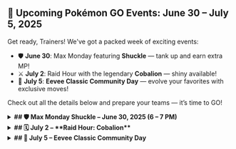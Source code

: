 ## 🎉 Upcoming Pokémon GO Events: June 30 – July 5, 2025

Get ready, Trainers! We've got a packed week of exciting events:

- 🛡️ **June 30**: Max Monday featuring **Shuckle** — tank up and earn extra MP!
- ⚔️ **July 2**: Raid Hour with the legendary **Cobalion** — shiny available!
- 🌈 **July 5**: **Eevee Classic Community Day** — evolve your favorites with exclusive moves!

Check out all the details below and prepare your teams — it’s time to GO!

<details>
<summary><strong>## 🛡️ Max Monday Shuckle – June 30, 2025 (6 – 7 PM)</strong></summary>

	🌟 **Check in on the Campfire App to receive a Timed Research and earn 800 MP!**
	
	**Catch CP Range**: 189 - 231 _(Hundo)_
	
	**Weaknesses**: Rock, Steel, Water type moves  
	**Moveset**: Stone Edge, Rock Blast, Gyro Ball
	
	🪨 **Tip**: Mega Evolve a **Rock** or **Bug** type Pokémon to increase your chance of getting XL Candy!
	
	💡 While Shuckle may not seem exciting, it can be a **fantastic tank in Max Battles** thanks to its incredibly high defense.  
	Blissey may still be the best healer, but if you like a **defensive support style**, Shuckle is a solid option!
	
	⚠️ Make sure to save over **1500 MP** to enter Max Battles.
	
	---
	
	### 🔋 [Tip] Maximize Your Daily Max Particles (1,080 MP)
	1. Walk **2 KM**
	2. Collect MP from **4 Power Spots** you didn’t interact with the day before
	3. Walk **another 2 KM**
	

</details>

<details>
<summary><strong>## 🗓️ July 2 – **Raid Hour: Cobalion**</strong></summary>

	**Cobalion**, the Iron Will Legendary Pokémon, returns!
	
	### ✅ Check-in Bonus
	- Use 12 Berries to Catch Pokémon → **10 Pinap Berries**
	- Win 2 Raids → **5000 XP**
	- Use 3 Super-Effective Charged Attacks → **1500 Stardust**
	- **Page Complete** → x1 Premium Battle Pass
	
	### ⚔️ Raid Details
	- **Perfect CP**: 1649 – 1727 (☁️/❄️ Weather Boost: 2061 – 2159)  
	- **Type**: Steel / Fighting  
	- **Weak to**: Fighting, Ground, Fire  
	- ✨ **Shiny Available**

</details>

<details>
<summary><strong>## 🎉 July 5 – Eevee Classic Community Day</strong></summary>

	### 🎁 Bonuses
	- 🐣 1/4 Hatch Distance
	- 📸 5 Photobombs
	- 🔥 3-Hour Incense (Excludes Daily Adventure Incense)
	- 💧 3-Hour Lures (Excludes Golden Lures)
	
	✧ **Evolve Eevee into Sylveon** with just **7 Buddy Hearts**  
	✧ **Evolve Espeon/Umbreon** after walking **1 KM** as Buddy
	
	### 🌟 Featured Attack
	- Eevee will know **Last Resort**  
	- Evolve during event or until **July 12th** to get:
	- **Scald** (Vaporeon)
	- **Zap Cannon** (Jolteon)
	- **Superpower** (Flareon)
	- **Shadow Ball** (Espeon)
	- **Psychic** (Umbreon)
	- **Bullet Seed** (Leafeon)
	- **Water Pulse** (Glaceon)
	- **Psychic Shock** (Sylveon)
	
	### ✅ Che
